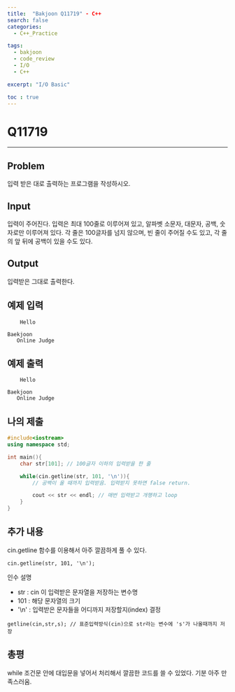 ```yaml
---
title:  "Bakjoon Q11719" - C++
search: false
categories: 
  - C++_Practice

tags:
  - bakjoon
  - code_review
  - I/O
  - C++

excerpt: "I/O Basic"

toc : true
---
```

# __Q11719__
___

## Problem
입력 받은 대로 출력하는 프로그램을 작성하시오.

## Input
입력이 주어진다. 입력은 최대 100줄로 이루어져 있고, 알파벳 소문자, 대문자, 공백, 숫자로만 이루어져 있다. 각 줄은 100글자를 넘지 않으며, 빈 줄이 주어질 수도 있고, 각 줄의 앞 뒤에 공백이 있을 수도 있다.

## Output
입력받은 그대로 출력한다.

## 예제 입력
```
    Hello

Baekjoon     
   Online Judge    
```

## 예제 출력
```
    Hello

Baekjoon     
   Online Judge    
```

## 나의 제출
```cpp
#include<iostream>
using namespace std;

int main(){
    char str[101]; // 100글자 이하의 입력받을 한 줄

    while(cin.getline(str, 101, '\n')){ 
        // 공백이 올 때까지 입력받음. 입력받지 못하면 false return.

        cout << str << endl; // 매번 입력받고 개행하고 loop
    }
}
```
## 추가 내용
cin.getline 함수를 이용해서 아주 깔끔하게 풀 수 있다. 
``` 
cin.getline(str, 101, '\n');
```
인수 설명  
- str : cin 이 입력받은 문자열을 저장하는 변수명  
- 101 : 해당 문자열의 크기  
- '\n' : 입력받은 문자들을 어디까지 저장할지(index) 결정  
```
getline(cin,str,s); // 표준입력방식(cin)으로 str라는 변수에 's'가 나올때까지 저장 
```

## 총평
while 조건문 안에 대입문을 넣어서 처리해서 깔끔한 코드를 쓸 수 있었다. 기분 아주 만족스러움.